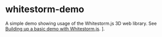# whitestorm-demo
A simple demo showing usage of the Whitestorm.js 3D web library. See [Building up a basic demo with Whitestorm.js](https://developer.mozilla.org/en-US/docs/Games/Techniques/3D_on_the_web/Building_up_a_basic_demo_with_Whitestorm.js).
]. 
